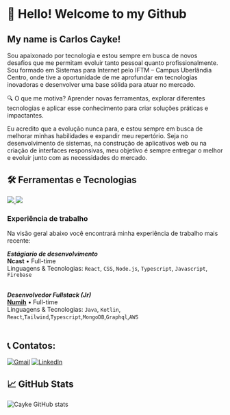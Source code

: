 # 👋 Hello! Welcome to my Github
## My name is Carlos Cayke!

Sou apaixonado por tecnologia e estou sempre em busca de novos desafios que me permitam evoluir tanto pessoal quanto profissionalmente. Sou formado em Sistemas para Internet pelo IFTM – Campus Uberlândia Centro, onde tive a oportunidade de me aprofundar em tecnologias inovadoras e desenvolver uma base sólida para atuar no mercado.

🔍 O que me motiva? Aprender novas ferramentas, explorar diferentes tecnologias e aplicar esse conhecimento para criar soluções práticas e impactantes.

Eu acredito que a evolução nunca para, e estou sempre em busca de melhorar minhas habilidades e expandir meu repertório. Seja no desenvolvimento de sistemas, na construção de aplicativos web ou na criação de interfaces responsivas, meu objetivo é sempre entregar o melhor e evoluir junto com as necessidades do mercado.

## 🛠 Ferramentas e Tecnologias
<div align="start">
  <a href="https://skillicons.dev">
    <img src="https://skillicons.dev/icons?i=java,kotlin,spring,aws,nodejs,css,ts,js,tailwind&theme=light" />
  </a>
  <a href="https://skillicons.dev">
    <img src="https://skillicons.dev/icons?i=docker,graphql,postman,neovim,firebase,mongodb,mysql,git,figma&theme=light" />
  </a>
</div>


### Experiência de trabalho

Na visão geral abaixo você encontrará minha experiência de trabalho mais recente:

***Estágiario de desenvolvimento*** \
**Ncast** • Full-time \
Linguagens & Tecnologias: `React`, `CSS`, `Node.js`, `Typescript`, `Javascript`, `Firebase`\
<br/>

***Desenvolvedor Fullstack (Jr)*** \
[**Numih**](https://www.linkedin.com/company/numih/?originalSubdomain=br) • Full-time \
Linguagens & Tecnologias: `Java`, `Kotlin`, `React`,`Tailwind`,`Typescript`,`MongoDB`,`Graphql`,`AWS`\
<br/>

## 📞 Contatos:

<div>
    <a href="mailto:carloscaykebn@gmail.com"><img src="https://img.shields.io/badge/Gmail-D14836?style=for-the-badge&logo=gmail&logoColor=white" target="_blank" alt="Gmail"></a>
    <a href="https://www.linkedin.com/in/carloscaykebn/" target="_blank"><img src="https://img.shields.io/badge/-LinkedIn-%230077B5?style=for-the-badge&logo=linkedin&logoColor=white" alt="LinkedIn"></a>   
</div>


## 📈 GitHub Stats

![Cayke GitHub stats](https://github-readme-stats.vercel.app/api?username=caykenakazone&show_icons=true&theme=merko)

